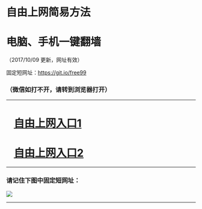 ﻿# 自由上网简易方法

# 电脑、手机一键翻墙

（2017/10/09 更新，网址有效）

固定短网址：https://git.io/free99

### （微信如打不开，请转到浏览器打开）


***





# &nbsp;&nbsp; <a href="http://ft1347314469.fwq-tz-1001.info/fwqtz01.html?t=100900116224 " target="_blank">自由上网入口1</a>
# &nbsp;&nbsp; <a href="http://ft189564304.fwq-tz-1002.info/fwqtz02.html?t=100900129741 " target="_blank">自由上网入口2</a>
***

### 请记住下图中固定短网址：

<img src="https://s3-us-west-2.amazonaws.com/fwq-1001/yjfq-20170905okok.png" /> 


***

